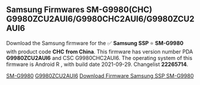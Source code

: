 <h2>Samsung Firmwares SM-G9980(CHC) G9980ZCU2AUI6/G9980CHC2AUI6/G9980ZCU2AUI6</h2>
Download the Samsung firmware for the ✅ <strong>Samsung SSP </strong> ⭐ <strong>SM-G9980</strong> with product code <strong>CHC</strong> <strong> from China</strong>. This firmware has version number PDA <strong>G9980ZCU2AUI6</strong> and CSC G9980CHC2AUI6. The operating system of this firmware is Android R , with build date 2021-09-29. Changelist <strong>22265714</strong>.


[SM-G9980](https://samfirm.shop/samsung/model/SM-G9980)
[G9980ZCU2AUI6](https://samfirm.shop/samsung/pda/G9980ZCU2AUI6)
[Download Firmware Samsung SSP SM-G9980](https://samfirm.shop/samsung/firmware/460777)
